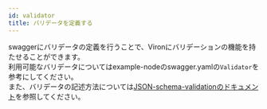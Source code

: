 ```yaml
---
id: validator
title: バリデータを定義する
---
```


swaggerにバリデータの定義を行うことで、Vironにバリデーションの機能を持たせることができます。  
利用可能なバリデータについてはexample-nodeのswagger.yamlの`Validator`を参考にしてください。  
また、バリデータの記述方法については[JSON-schema-validationのドキュメント](https://tools.ietf.org/html/draft-fge-json-schema-validation-00)を参照してください。

